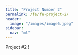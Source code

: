 ```yaml
---
title: "Project Number 2"
permalink: /fe/fe-project-2/
header:
  image: "/images/image6.jpeg"
sidebar:
  nav: "ml"
---
```


Project #2 !

